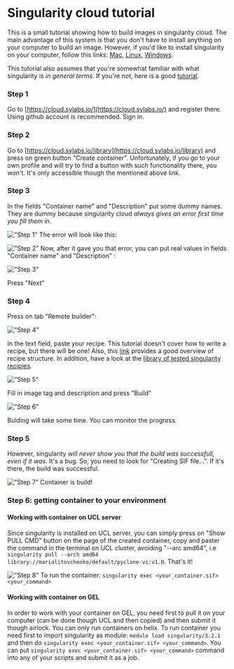 # Singularity cloud tutorial
This is a small tutorial showing how to build images in singularity cloud. The main advantage of this system is that you don't have to install anything on your computer to build an image. However, if you'd like to install singularity on your computer, follow this links: [Mac](https://singularity.lbl.gov/install-mac), [Linux](https://singularity.lbl.gov/install-linux), [Windows](https://singularity.lbl.gov/install-windows).

This tutorial also assumes that you're somewhat familiar with what singularity is _in general terms_. If you're not, here is a good [tutorial](https://singularity-tutorial.github.io/).

### Step 1
Go to [https://cloud.sylabs.io/](https://cloud.sylabs.io/) and register there. Using github account is recommended. Sign in.

### Step 2
Go to [https://cloud.sylabs.io/library](https://cloud.sylabs.io/library) and press on green button "Create container". Unfortunately, if you go to your own profile and will try to find a button with such functionality there, you won't. It's only accessible though the mentioned above link. 

### Step 3
In the fields "Container name" and "Description" put some dummy names. They are dummy because singularity cloud _always gives an error first time you fill them in_.

!["Step 1"](https://raw.githubusercontent.com/McGranahanLab/bioinfcollab_cruklungcentre/master/tutorials/Singularity_cloud_tutorial/img/)
The error will look like this:

!["Step 2"](https://github.com/McGranahanLab/bioinfcollab_cruklungcentre/tree/master/tutorials/Singularity_cloud_tutorial/img/2.png)
Now, after it gave you that error, you can put real values in fields "Container name" and "Description" :

!["Step 3"](https://github.com/McGranahanLab/bioinfcollab_cruklungcentre/tree/master/tutorials/Singularity_cloud_tutorial/img/3.png)

Press "Next"

### Step 4
Press on tab "Remote builder":

!["Step 4"](https://github.com/McGranahanLab/bioinfcollab_cruklungcentre/tree/master/tutorials/Singularity_cloud_tutorial/img/4.png)

In the text field, paste your recipe. This tutorial doesn't cover how to write a recipe, but there will be one! Also, this [link](https://singularity.lbl.gov/docs-recipes) provides a good overview of recipe structure. In addition, have a look at the [library of tested singularity recipies](https://github.com/McGranahanLab/bioinfcollab_cruklungcentre/tree/master/singularity_recipes).

!["Step 5"](https://github.com/McGranahanLab/bioinfcollab_cruklungcentre/tree/master/tutorials/Singularity_cloud_tutorial/img/5.png)

Fill in image tag and description and press "Build"

!["Step 6"](https://github.com/McGranahanLab/bioinfcollab_cruklungcentre/tree/master/tutorials/Singularity_cloud_tutorial/img/6.png)

Bulding will take some time. You can monitor the progress.

### Step 5
However, singularity _will never show you that the build was successfull, even if it was_. It's a bug. So, you need to look for "Creating SIF file...". If it's there, the build was successful. 

!["Step 7"](https://github.com/McGranahanLab/bioinfcollab_cruklungcentre/tree/master/tutorials/Singularity_cloud_tutorial/img/7.png)
Container is build!

### Step 6: getting container to your environment
#### Working with container on UCL server
Since singularity is installed on UCL server, you can simply press on "Show PULL CMD" button on the page of the created container, copy and paster the command in the terminal on UCL cluster, avoiding "--arc amd64", i.e `singularity pull --arch amd64 library://marialitovchenko/default/pyclone-vi:v1.0`. That's it!

!["Step 8"](https://github.com/McGranahanLab/bioinfcollab_cruklungcentre/tree/master/tutorials/Singularity_cloud_tutorial/img/8.png)
To run the container: `singularity exec <your_container.sif> <your_command>`

#### Working with container on GEL
In order to work with your container on GEL, you need first to pull it on your computer (can be done though UCL and then copied) and then submit it though airlock. You can only run containers on helix. To run container you need first to import singularity as module: `module load singularity/3.2.1` and then do `singularity exec <your_container.sif> <your_command>`. You can put `singularity exec <your_container.sif> <your_command>` command into any of your scripts and submit it as a job.
